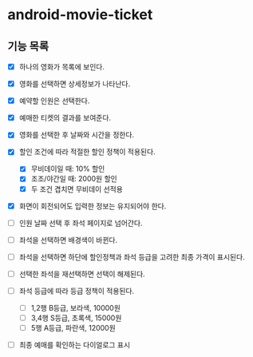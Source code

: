 # android-movie-ticket

## 기능 목록
- [X] 하나의 영화가 목록에 보인다. 
- [X] 영화를 선택하면 상세정보가 나타난다.
- [X] 예약할 인원은 선택한다.
- [X] 예매한 티켓의 결과를 보여준다.

- [X] 영화를 선택한 후 날짜와 시간을 정한다.
- [X] 할인 조건에 따라 적절한 할인 정책이 적용된다.
  - [X] 무비데이일 때: 10% 할인
  - [X] 조조/야간일 때: 2000원 할인
  - [X] 두 조건 겹치면 무비데이 선적용
- [X] 화면이 회전되어도 입력한 정보는 유지되어야 한다.

- [ ] 인원 날짜 선택 후 좌석 페이지로 넘어간다.
- [ ] 좌석을 선택하면 배경색이 바뀐다.
- [ ] 좌석을 선택하면 하단에 할인정책과 좌석 등급을 고려한 최종 가격이 표시된다.
- [ ] 선택한 좌석을 재선택하면 선택이 해제된다.
- [ ] 좌석 등급에 따라 등급 정책이 적용된다.
  - [ ] 1,2행 B등급, 보라색, 10000원
  - [ ] 3,4행 S등급, 초록색, 15000원
  - [ ] 5행 A등급, 파란색, 12000원
- [ ] 최종 예매를 확인하는 다이얼로그 표시
